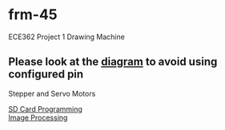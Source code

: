# frm-45
ECE362 Project 1 Drawing Machine  

## Please look at the [diagram](https://github.com/Andrew-Gan/frm-45/blob/second/SD_Card_reader/diagram.png) to avoid using configured pin

Stepper and Servo Motors  

[SD Card Programming](https://github.com/Andrew-Gan/frm-45/tree/second/SD_working)  
[Image Processing](https://github.com/Andrew-Gan/frm-45/tree/master/Image_Processing)

